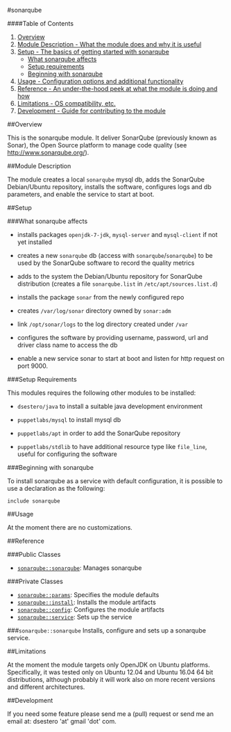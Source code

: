 #sonarqube

####Table of Contents

1. [Overview](#overview)
2. [Module Description - What the module does and why it is useful](#module-description)
3. [Setup - The basics of getting started with sonarqube](#setup)
    * [What sonarqube affects](#what-sonarqube-affects)
    * [Setup requirements](#setup-requirements)
    * [Beginning with sonarqube](#beginning-with-sonarqube)
4. [Usage - Configuration options and additional functionality](#usage)
5. [Reference - An under-the-hood peek at what the module is doing and how](#reference)
5. [Limitations - OS compatibility, etc.](#limitations)
6. [Development - Guide for contributing to the module](#development)

##Overview

This is the sonarqube module. It deliver SonarQube (previously known as Sonar), the Open Source platform to manage code quality (see http://www.sonarqube.org/).

##Module Description

The module creates a local `sonarqube` mysql db, adds the SonarQube Debian/Ubuntu repository, installs the software, configures logs and db parameters, and enable the service to start at boot.

##Setup

###What sonarqube affects

* installs packages `openjdk-7-jdk`, `mysql-server` and `mysql-client` if not yet installed

* creates a new `sonarqube` db (access with `sonarqube`/`sonarqube`) to be used by the SonarQube software to record the quality metrics

* adds to the system the Debian/Ubuntu repository for SonarQube distribution (creates a file `sonarqube.list` in `/etc/apt/sources.list.d`)

* installs the package `sonar` from the newly configured repo

* creates `/var/log/sonar` directory owned by `sonar:adm`

* link `/opt/sonar/logs` to the log directory created under `/var`

* configures the software by providing username, password, url and driver class name to access the db

* enable a new service sonar to start at boot and listen for http request on port 9000.

###Setup Requirements

This modules requires the following other modules to be installed:

* `dsestero/java`
    to install a suitable java development environment

* `puppetlabs/mysql`
    to install mysql db

* `puppetlabs/apt`
    in order to add the SonarQube repository

* `puppetlabs/stdlib`
    to have additional resource type like `file_line`, useful for configuring the software
	
###Beginning with sonarqube	

To install sonarqube as a service with default configuration, it is possible to use a declaration as the following:

```
include sonarqube
```

##Usage

At the moment there are no customizations. 

##Reference

###Public Classes

* [`sonarqube::sonarqube`](#sonarqubesonarqube): Manages sonarqube

###Private Classes

* [`sonarqube::params`](#sonarqubeparams): Specifies the module defaults
* [`sonarqube::install`](#sonarqubeinstall): Installs the module artifacts
* [`sonarqube::config`](#sonarqubeconfig): Configures the module artifacts
* [`sonarqube::service`](#sonarqubeservice): Sets up the service

###`sonarqube::sonarqube`
Installs, configure and sets up a sonarqube service.

##Limitations

At the moment the module targets only OpenJDK on Ubuntu platforms. Specifically, it was tested only on Ubuntu 12.04 and Ubuntu 16.04 64 bit distributions, although probably it will work also on more recent versions and different architectures.

##Development

If you need some feature please send me a (pull) request or send me an email at: dsestero 'at' gmail 'dot' com.
